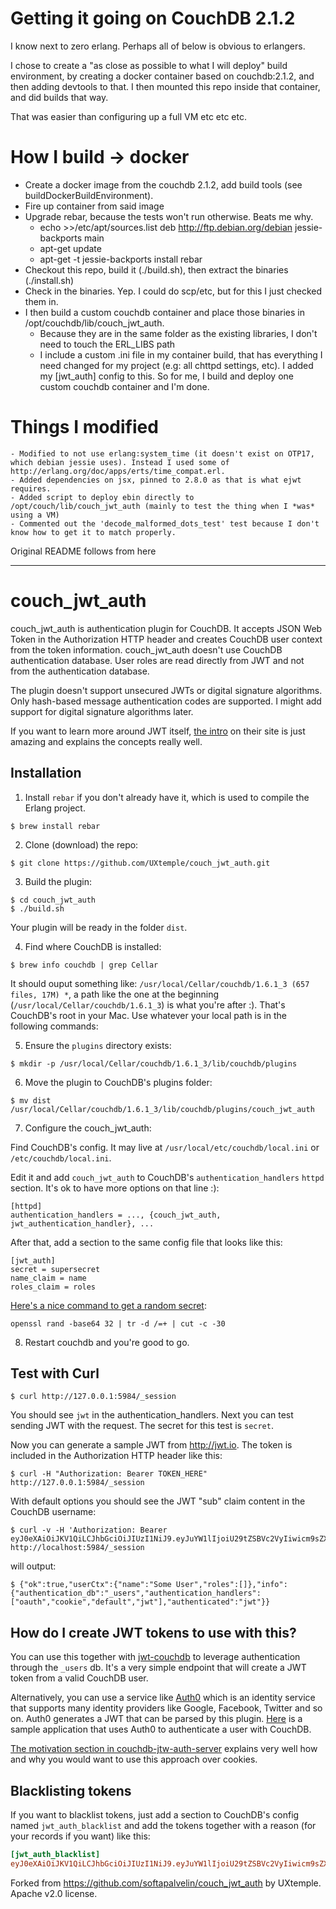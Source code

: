 # Getting it going on CouchDB 2.1.2

I know next to zero erlang. Perhaps all of below is obvious to erlangers.

I chose to create a "as close as possible to what I will deploy" build environment, by creating a docker container
based on couchdb:2.1.2, and then adding devtools to that.  I then mounted this repo inside that container, and did builds that way.

That was easier than configuring up a full VM etc etc etc.

# How I build -> docker
- Create a docker image from the couchdb 2.1.2, add build tools (see buildDockerBuildEnvironment).
- Fire up container from said image
- Upgrade rebar, because the tests won't run otherwise. Beats me why.
    - echo >>/etc/apt/sources.list deb http://ftp.debian.org/debian jessie-backports main
    - apt-get update
    - apt-get -t jessie-backports install rebar
- Checkout this repo, build it (./build.sh), then extract the binaries (./install.sh)
- Check in the binaries. Yep. I could do scp/etc, but for this I just checked them in.
- I then build a custom couchdb container and place those binaries in /opt/couchdb/lib/couch_jwt_auth.
    - Because they are in the same folder as the existing libraries, I don't need to touch the ERL_LIBS path
    - I include a custom .ini file in my container build, that has everything I need changed for my project (e.g: all chttpd settings, etc).  I added my [jwt_auth] config to this. So for me, I build and deploy one custom couchdb container and I'm done.

# Things I modified
    - Modified to not use erlang:system_time (it doesn't exist on OTP17, which debian jessie uses). Instead I used some of http://erlang.org/doc/apps/erts/time_compat.erl.
    - Added dependencies on jsx, pinned to 2.8.0 as that is what ejwt requires.
    - Added script to deploy ebin directly to /opt/couch/lib/couch_jwt_auth (mainly to test the thing when I *was* using a VM)
    - Commented out the 'decode_malformed_dots_test' test because I don't know how to get it to match properly.

Original README follows from here

---

# couch_jwt_auth

couch_jwt_auth is authentication plugin for CouchDB. It accepts JSON Web Token in the Authorization
HTTP header and creates CouchDB user context from the token information. couch_jwt_auth doesn't use
CouchDB authentication database. User roles are read directly from JWT and not from the
authentication database.

The plugin doesn't support unsecured JWTs or digital signature algorithms. Only hash-based message
authentication codes are supported. I might add support for digital signature algorithms later. 

If you want to learn more around JWT itself, [the intro](https://jwt.io/introduction/) on their
site is just amazing and explains the concepts really well.

## Installation

1. Install `rebar` if you don't already have it, which is used to compile the Erlang project.
  ```
  $ brew install rebar
  ```

2. Clone (download) the repo:
  ```
  $ git clone https://github.com/UXtemple/couch_jwt_auth.git
  ```

3. Build the plugin:
  ```
  $ cd couch_jwt_auth
  $ ./build.sh
  ```

  Your plugin will be ready in the folder `dist`.

4. Find where CouchDB is installed:
  ```
  $ brew info couchdb | grep Cellar
  ```

  It should ouput something like: `/usr/local/Cellar/couchdb/1.6.1_3 (657 files, 17M) *`, a path like
  the one at the beginning (`/usr/local/Cellar/couchdb/1.6.1_3`) is what you're after :). That's
  CouchDB's root in your Mac. Use whatever your local path is in the following commands:

5. Ensure the `plugins` directory exists:
  ```
  $ mkdir -p /usr/local/Cellar/couchdb/1.6.1_3/lib/couchdb/plugins
  ```

6. Move the plugin to CouchDB's plugins folder:
  ```
  $ mv dist /usr/local/Cellar/couchdb/1.6.1_3/lib/couchdb/plugins/couch_jwt_auth
  ```

7. Configure the couch_jwt_auth:

  Find CouchDB's config. It may live at `/usr/local/etc/couchdb/local.ini` or
  `/etc/couchdb/local.ini`.

  Edit it and add `couch_jwt_auth` to CouchDB's `authentication_handlers` `httpd` section.
  It's ok to have more options on that line :):

  ```
  [httpd]
  authentication_handlers = ..., {couch_jwt_auth, jwt_authentication_handler}, ...
  ```

  After that, add a section to the same config file that looks like this:

  ```
  [jwt_auth]
  secret = supersecret
  name_claim = name
  roles_claim = roles
  ```

  [Here's a nice command to get a random
  secret](http://security.stackexchange.com/questions/81976/is-this-a-secure-way-to-generate-passwords-at-the-command-line):

  ```
  openssl rand -base64 32 | tr -d /=+ | cut -c -30
  ```

8. Restart couchdb and you're good to go.

## Test with Curl

```
$ curl http://127.0.0.1:5984/_session
```

You should see `jwt` in the authentication_handlers. Next
you can test sending JWT with the request. The secret for this test is `secret`.

Now you can generate a sample JWT from http://jwt.io. The token is included in the Authorization
HTTP header like this:

```
$ curl -H "Authorization: Bearer TOKEN_HERE" http://127.0.0.1:5984/_session
```

With default options you should see the JWT "sub" claim content in the CouchDB username:

```
$ curl -v -H 'Authorization: Bearer eyJ0eXAiOiJKV1QiLCJhbGciOiJIUzI1NiJ9.eyJuYW1lIjoiU29tZSBVc2VyIiwicm9sZXMiOltdfQ.v4QRSYnAOen_NMBzlMER_Jrkep0xEz2kL09KscALC_c' http://localhost:5984/_session
```

will output:

```
$ {"ok":true,"userCtx":{"name":"Some User","roles":[]},"info":{"authentication_db":"_users","authentication_handlers":["oauth","cookie","default","jwt"],"authenticated":"jwt"}}
```

## How do I create JWT tokens to use with this?

You can use this together with [jwt-couchdb](https://github.com/UXtemple/jwt-couchdb) to
leverage authentication through the `_users` db. It's a very simple endpoint that will create a JWT
token from a valid CouchDB user.

Alternatively, you can use a service like [Auth0](https://auth0.com/) which is an identity service
that supports many identity providers like Google, Facebook, Twitter and so on.
Auth0 generates a JWT that can be parsed by this plugin.
[Here](https://github.com/softapalvelin/getting-started-todo) is a sample application that uses
Auth0 to authenticate a user with CouchDB.

[The motivation section in
couchdb-jtw-auth-server](https://github.com/BeneathTheInk/couchdb-jwt-auth-server#motivation)
explains very well how and why you would want to use this approach over cookies.

## Blacklisting tokens

If you want to blacklist tokens, just add a section to CouchDB's config named `jwt_auth_blacklist`
and add the tokens together with a reason (for your records if you want) like this:

```ini
[jwt_auth_blacklist]
eyJ0eXAiOiJKV1QiLCJhbGciOiJIUzI1NiJ9.eyJuYW1lIjoiU29tZSBVc2VyIiwicm9sZXMiOltdfQ.v4QRSYnAOen_NMBzlMER_Jrkep0xEz2kL09KscALC_c = bad guy one
```

Forked from https://github.com/softapalvelin/couch_jwt_auth by UXtemple.
Apache v2.0 license.
